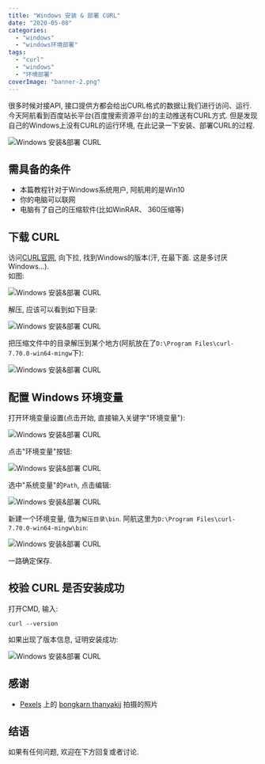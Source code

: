 ```yaml
---
title: "Windows 安装 & 部署 CURL"
date: "2020-05-08"
categories: 
  - "windows"
  - "windows环境部署"
tags: 
  - "curl"
  - "windows"
  - "环境部署"
coverImage: "banner-2.png"
---
```


很多时候对接API, 接口提供方都会给出CURL格式的数据让我们进行访问、运行. 今天阿航看到百度站长平台(百度搜索资源平台)的主动推送有CURL方式. 但是发现自己的Windows上没有CURL的运行环境, 在此记录一下安装、部署CURL的过程.

![Windows 安装&部署 CURL](images/01-1.png)

## 需具备的条件

- 本篇教程针对于Windows系统用户, 阿航用的是Win10
- 你的电脑可以联网
- 电脑有了自己的压缩软件(比如WinRAR、 360压缩等)

## 下载 CURL

访问[CURL官网](https://curl.haxx.se/download.html), 向下拉, 找到Windows的版本(汗, 在最下面. 这是多讨厌Windows…).  
如图:

![Windows 安装&部署 CURL](images/02-1-1500x633.png)

解压, 应该可以看到如下目录:

![Windows 安装&部署 CURL](images/03-1.png)

把压缩文件中的目录解压到某个地方(阿航放在了`D:\Program Files\curl-7.70.0-win64-mingw`下):

![Windows 安装&部署 CURL](images/04-1.png)

## 配置 Windows 环境变量

打开环境变量设置(点击开始, 直接输入关键字"环境变量"):

![Windows 安装&部署 CURL](images/05-1.png)

点击"环境变量"按钮:

![Windows 安装&部署 CURL](images/06.png)

选中"系统变量"的`Path`, 点击编辑:

![Windows 安装&部署 CURL](images/07.png)

新建一个环境变量, 值为`解压目录\bin`. 阿航这里为`D:\Program Files\curl-7.70.0-win64-mingw\bin`:

![Windows 安装&部署 CURL](images/08.png)

一路确定保存.

## 校验 CURL 是否安装成功

打开CMD, 输入:

```
curl --version
```

如果出现了版本信息, 证明安装成功:

![Windows 安装&部署 CURL](images/09.png)

## 感谢

- [Pexels](https://www.pexels.com/zh-cn/photo/3740380/?utm_content=attributionCopyText&utm_medium=referral&utm_source=pexels) 上的 [bongkarn thanyakij](https://www.pexels.com/zh-cn/@bongkarn-thanyakij-683719?utm_content=attributionCopyText&utm_medium=referral&utm_source=pexels) 拍摄的照片

## 结语

如果有任何问题, 欢迎在下方回复或者讨论.
